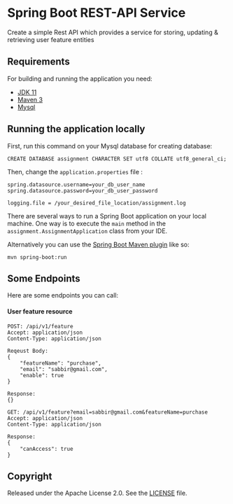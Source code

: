 # Spring Boot REST-API Service

Create a simple Rest API which provides a service for storing, updating & retrieving user feature entities

## Requirements

For building and running the application you need:

- [JDK 11](https://www.oracle.com/java/technologies/javase/jdk11-archive-downloads.html)
- [Maven 3](https://maven.apache.org)
- [Mysql](https://www.mysql.com/downloads/)

## Running the application locally

First, run this command on your Mysql database for creating database:

```
CREATE DATABASE assignment CHARACTER SET utf8 COLLATE utf8_general_ci;
```

Then, change the `application.properties` file :

```
spring.datasource.username=your_db_user_name
spring.datasource.password=your_db_user_password

logging.file = /your_desired_file_location/assignment.log
```

There are several ways to run a Spring Boot application on your local machine.
One way is to execute the `main` method in the `assignment.AssignmentApplication` class from your IDE.

Alternatively you can use the [Spring Boot Maven plugin](https://docs.spring.io/spring-boot/docs/current/reference/html/build-tool-plugins-maven-plugin.html) like so:

```shell
mvn spring-boot:run
```

## Some Endpoints

Here are some endpoints you can call:

#### User feature resource

```
POST: /api/v1/feature
Accept: application/json
Content-Type: application/json

Reqeust Body:
{
    "featureName": "purchase",
    "email": "sabbir@gmail.com",
    "enable": true
}

Response:
{}
```

```
GET: /api/v1/feature?email=sabbir@gmail.com&featureName=purchase
Accept: application/json
Content-Type: application/json

Response:
{
    "canAccess": true
}
```

## Copyright

Released under the Apache License 2.0. See the [LICENSE](https://github.com/codecentric/springboot-sample-app/blob/master/LICENSE) file.
